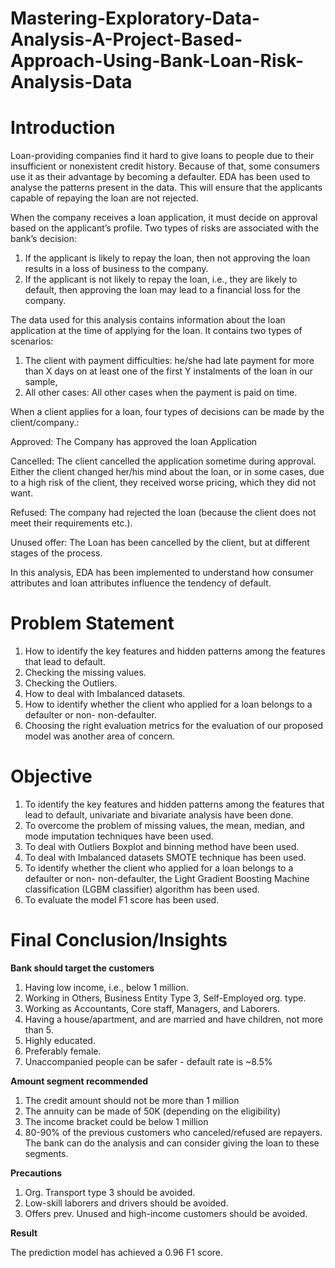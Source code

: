 # Mastering-Exploratory-Data-Analysis-A-Project-Based-Approach-Using-Bank-Loan-Risk-Analysis-Data
# **Introduction**

Loan-providing companies find it hard to give loans to people due to their insufficient or nonexistent credit history. Because of that, some consumers use it as their advantage by becoming a defaulter. EDA has been used to analyse the patterns present in the data. This will ensure that the applicants capable of repaying the loan are not rejected.

When the company receives a loan application, it must decide on approval based on the applicant’s profile. Two types of risks are associated with the bank’s decision:

  1. If the applicant is likely to repay the loan, then not approving the loan results in a loss of business to the company.
  2. If the applicant is not likely to repay the loan, i.e., they are likely to default, then approving the loan may lead to a financial loss for the company.

The data used for this analysis contains information about the loan application at the time of applying for the loan. It contains two types of scenarios:

  1. The client with payment difficulties: he/she had late payment for more than X days on at least one of the first Y instalments of the loan in our sample,
  2. All other cases: All other cases when the payment is paid on time.
     
When a client applies for a loan, four types of decisions can be made by the client/company.:

  Approved: The Company has approved the loan Application
  
  Cancelled: The client cancelled the application sometime during approval. Either the client changed her/his mind about the loan, or in some cases, due to a high risk of the client, they received worse pricing, which they did not want.
  
  Refused: The company had rejected the loan (because the client does not meet their requirements etc.).
  
  Unused offer: The Loan has been cancelled by the client, but at different stages of the process.

In this analysis, EDA has been implemented to understand how consumer attributes and loan attributes influence the tendency of default.

# **Problem Statement**
1.  How to identify the key features and hidden patterns among the features that lead to default.
2.  Checking the missing values.
3.  Checking the Outliers.
4.  How to deal with Imbalanced datasets.
5.  How to identify whether the client who applied for a loan belongs to a defaulter or non- non-defaulter.
6.  Choosing the right evaluation metrics for the evaluation of our proposed model was another area of concern.


# **Objective**
1.  To identify the key features and hidden patterns among the features that lead to default, univariate and bivariate analysis have been done.
2.  To overcome the problem of missing values, the  mean, median, and mode imputation techniques have been used.
3.  To deal with Outliers Boxplot and binning method have been used.
4.  To deal with Imbalanced datasets SMOTE technique has been used.
5.  To identify whether the client who applied for a loan belongs to a defaulter or non- non-defaulter, the Light Gradient Boosting Machine             
    classification (LGBM classifier) algorithm has been used.
6.  To evaluate the model F1 score has been used.

# **Final Conclusion/Insights**

**Bank should target the customers**
1. Having low income, i.e., below 1 million.
2. Working in Others, Business Entity Type 3, Self-Employed  org. type.
3. Working as Accountants, Core staff, Managers, and Laborers.
4. Having a house/apartment, and are married and have children, not more than 5.
5. Highly educated.
6. Preferably female.
7. Unaccompanied people can be safer -  default rate is ~8.5%

**Amount segment recommended**

1. The credit amount should not be more than 1 million
2. The annuity can be made of 50K (depending on the eligibility)
3. The income bracket could be below 1 million
4. 80-90% of the previous customers who canceled/refused are repayers. The bank can do the analysis and can consider giving the loan to these segments.

**Precautions**

1. Org. Transport type 3 should be avoided.
2. Low-skill laborers and drivers  should be avoided.
3. Offers prev. Unused and high-income customers should be avoided.

**Result**

The prediction model has achieved a 0.96 F1 score.
